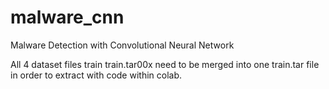 # malware_cnn
Malware Detection with Convolutional Neural Network

All 4 dataset files train train.tar00x need to be merged into one train.tar file in order to extract with code within colab.
